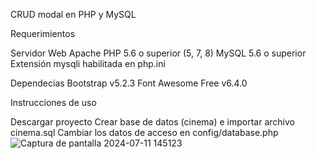 CRUD modal en PHP y MySQL

Requerimientos 

Servidor Web Apache
PHP 5.6 o superior (5, 7, 8)
MySQL 5.6 o superior
Extensión mysqli habilitada en php.ini

Dependecias
Bootstrap v5.2.3
Font Awesome Free v6.4.0

Instrucciones de uso

Descargar proyecto
Crear base de datos (cinema) e importar archivo cinema.sql
Cambiar los datos de acceso en config/database.php
![Captura de pantalla 2024-07-11 145123](https://github.com/maurox4800/Crud/assets/99272865/119a314b-a1fb-42f0-830f-d6e24d85dcdb)
